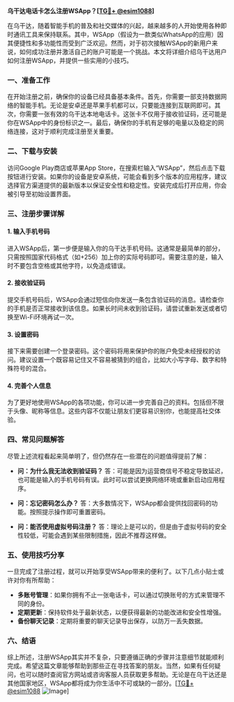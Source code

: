 **乌干达电话卡怎么注册WSApp？[[TG💪+ @esim1088](https://t.me/s/esim1088)]**

在乌干达，随着智能手机的普及和社交媒体的兴起，越来越多的人开始使用各种即时通讯工具来保持联系。其中，WSApp（假设为一款类似WhatsApp的应用）因其便捷性和多功能性而受到广泛欢迎。然而，对于初次接触WSApp的新用户来说，如何成功注册并激活自己的账户可能是一个挑战。本文将详细介绍乌干达用户如何注册WSApp，并提供一些实用的小技巧。

### 一、准备工作

在开始注册之前，确保你的设备已经具备基本条件。首先，你需要一部支持数据网络的智能手机。无论是安卓还是苹果手机都可以，只要能连接到互联网即可。其次，你需要一张有效的乌干达本地电话卡。这张卡不仅用于接收验证码，还可能是你在WSApp中的身份标识之一。最后，确保你的手机有足够的电量以及稳定的网络连接，这对于顺利完成注册至关重要。

### 二、下载与安装

访问Google Play商店或苹果App Store，在搜索栏输入“WSApp”，然后点击下载按钮进行安装。如果你的设备是安卓系统，可能会看到多个版本的应用程序，建议选择官方渠道提供的最新版本以保证安全性和稳定性。安装完成后打开应用，你会被引导至初始设置界面。

### 三、注册步骤详解

#### 1. 输入手机号码
进入WSApp后，第一步便是输入你的乌干达手机号码。这通常是最简单的部分，只需按照国家代码格式（如+256）加上你的实际号码即可。需要注意的是，输入时不要包含空格或其他字符，以免造成错误。

#### 2. 接收验证码
提交手机号码后，WSApp会通过短信向你发送一条包含验证码的消息。请检查你的手机是否正常接收到该信息。如果长时间未收到验证码，请尝试重新发送或者切换至Wi-Fi环境再试一次。

#### 3. 设置密码
接下来需要创建一个登录密码。这个密码将用来保护你的账户免受未经授权的访问。建议设置一个既容易记住又不容易被猜到的组合，比如大小写字母、数字和特殊符号的混合。

#### 4. 完善个人信息
为了更好地使用WSApp的各项功能，你可以进一步完善自己的资料。包括但不限于头像、昵称等信息。这些内容不仅能让朋友们更容易识别你，也能提高社交体验。

### 四、常见问题解答

尽管上述流程看起来简单明了，但仍然存在一些潜在的问题值得提前了解：

- **问：为什么我无法收到验证码？**
  答：可能是因为运营商信号不稳定导致延迟，也可能是输入的手机号码有误。此时可以尝试更换网络环境或重新启动应用程序。

- **问：忘记密码怎么办？**
  答：大多数情况下，WSApp都会提供找回密码的功能。按照提示操作即可重置密码。

- **问：能否使用虚拟号码注册？**
  答：理论上是可以的，但是由于虚拟号码的安全性较低，可能会遇到某些限制措施，因此不推荐这样做。

### 五、使用技巧分享

一旦完成了注册过程，就可以开始享受WSApp带来的便利了。以下几点小贴士或许对你有所帮助：

- **多账号管理**：如果你拥有不止一张电话卡，可以通过切换账号的方式来管理不同的身份。
- **定期更新**：保持软件处于最新状态，以便获得最新的功能改进和安全性增强。
- **备份聊天记录**：定期将重要的聊天记录导出保存，以防万一丢失数据。

### 六、结语

综上所述，注册WSApp其实并不复杂，只要遵循正确的步骤并注意细节就能顺利完成。希望这篇文章能够帮助到那些正在寻找答案的朋友。当然，如果有任何疑问，也可以随时查阅官方网站或咨询客服人员获取更多帮助。无论是在乌干达还是其他国家地区，WSApp都将成为你生活中不可或缺的一部分。[[TG💪+ @esim1088](https://t.me/s/esim1088) ![Image](https://i.postimg.cc/4NQfJmqS/Snipaste-2025-05-13-00-14-12.png)]